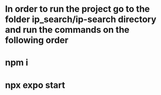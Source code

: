 # In order to run the project go to the folder ip_search/ip-search directory and run the commands on the following order
# npm i
# npx expo start
